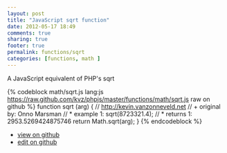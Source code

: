 ```yaml
---
layout: post
title: "JavaScript sqrt function"
date: 2012-05-17 18:49
comments: true
sharing: true
footer: true
permalink: functions/sqrt
categories: [functions, math ]
---
```

A JavaScript equivalent of PHP's sqrt
<!-- more -->
{% codeblock math/sqrt.js lang:js https://raw.github.com/kvz/phpjs/master/functions/math/sqrt.js raw on github %}
function sqrt (arg) {
    // http://kevin.vanzonneveld.net
    // +   original by: Onno Marsman
    // *     example 1: sqrt(8723321.4);
    // *     returns 1: 2953.5269424875746
    return Math.sqrt(arg);
}
{% endcodeblock %}
<ul>
 <li><a href="https://github.com/kvz/phpjs/blob/master/functions/math/sqrt.js">view on github</a></li>
 <li><a href="https://github.com/kvz/phpjs/edit/master/functions/math/sqrt.js">edit on github</a></li>
</ul>
